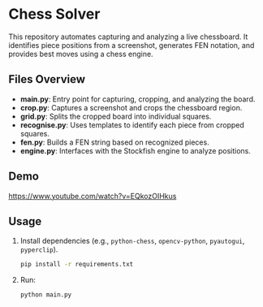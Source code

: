 # Chess Solver

This repository automates capturing and analyzing a live chessboard. It identifies piece positions from a screenshot, generates FEN notation, and provides best moves using a chess engine.

## Files Overview
- **main.py**: Entry point for capturing, cropping, and analyzing the board.  
- **crop.py**: Captures a screenshot and crops the chessboard region.  
- **grid.py**: Splits the cropped board into individual squares.  
- **recognise.py**: Uses templates to identify each piece from cropped squares.  
- **fen.py**: Builds a FEN string based on recognized pieces.  
- **engine.py**: Interfaces with the Stockfish engine to analyze positions.

## Demo
https://www.youtube.com/watch?v=EQkozOIHkus

## Usage
1. Install dependencies (e.g., `python-chess`, `opencv-python`, `pyautogui`, `pyperclip`).
   ```bash
   pip install -r requirements.txt
3. Run:
   ```bash
   python main.py
